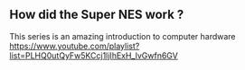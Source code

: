## How did the Super NES work ? 
This series is an amazing introduction to computer hardware
https://www.youtube.com/playlist?list=PLHQ0utQyFw5KCcj1ljIhExH_lvGwfn6GV
